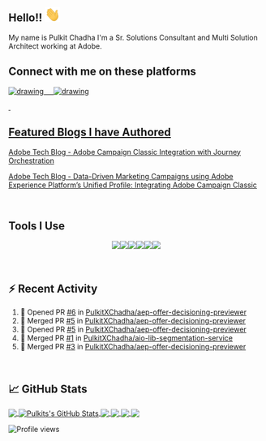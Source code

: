 ## Hello!! <img src="https://github.com/PulkitXChadha/PulkitXChadha/blob/master/wave.gif" width="30px">

My name is Pulkit Chadha I'm a Sr. Solutions Consultant and Multi Solution Architect working at Adobe. 

## Connect with me on these platforms

<a href="https://www.linkedin.com/in/pulkitchadha//"><img src="https://res.cloudinary.com/importdata/image/upload/v1595012354/linkedin_t9qiwy.png" alt="drawing" width="100"/> &nbsp;&nbsp;&nbsp;&nbsp;<a href="https://www.kaggle.com/pulkitchadha"><img src="https://res.cloudinary.com/importdata/image/upload/v1595012924/kaggle_ksaktb.png" alt="drawing" width="75"/>
<p>&nbsp;</p>


## Featured Blogs I have Authored

[Adobe Tech Blog - Adobe Campaign Classic Integration with Journey Orchestration](https://medium.com/adobetech/adobe-campaign-classic-integration-with-journey-orchestration-ae577653281)

[Adobe Tech Blog - Data-Driven Marketing Campaigns using Adobe Experience Platform’s Unified Profile: Integrating Adobe Campaign Classic](https://medium.com/adobetech/data-driven-marketing-campaigns-using-adobe-experience-platforms-unified-profile-in-adobe-campaign-9d9a97e183c4)

<p>&nbsp;</p>

## Tools I Use
<p align="center">
  <img src="https://media3.giphy.com/media/ln7z2eWriiQAllfVcn/200w.webp" width="100"><img src="https://i.giphy.com/media/LMt9638dO8dftAjtco/200.webp" width="100"><img src="https://i.giphy.com/media/eNAsjO55tPbgaor7ma/200w.webp" width="100"><img src="https://media3.giphy.com/media/kdFc8fubgS31b8DsVu/giphy.webp" width="100"><img src="https://i.giphy.com/media/KzJkzjggfGN5Py6nkT/200.webp" width="100"><img src="https://i.giphy.com/media/IdyAQJVN2kVPNUrojM/200.webp" width="100">

 <p>&nbsp;</p>
 
 
 ## :zap: Recent Activity

<!--START_SECTION:activity-->
1. 💪 Opened PR [#6](https://github.com/PulkitXChadha/aep-offer-decisioning-previewer/pull/6) in [PulkitXChadha/aep-offer-decisioning-previewer](https://github.com/PulkitXChadha/aep-offer-decisioning-previewer)
2. 🎉 Merged PR [#5](https://github.com/PulkitXChadha/aep-offer-decisioning-previewer/pull/5) in [PulkitXChadha/aep-offer-decisioning-previewer](https://github.com/PulkitXChadha/aep-offer-decisioning-previewer)
3. 💪 Opened PR [#5](https://github.com/PulkitXChadha/aep-offer-decisioning-previewer/pull/5) in [PulkitXChadha/aep-offer-decisioning-previewer](https://github.com/PulkitXChadha/aep-offer-decisioning-previewer)
4. 🎉 Merged PR [#1](https://github.com/PulkitXChadha/aio-lib-segmentation-service/pull/1) in [PulkitXChadha/aio-lib-segmentation-service](https://github.com/PulkitXChadha/aio-lib-segmentation-service)
5. 🎉 Merged PR [#3](https://github.com/PulkitXChadha/aep-offer-decisioning-previewer/pull/3) in [PulkitXChadha/aep-offer-decisioning-previewer](https://github.com/PulkitXChadha/aep-offer-decisioning-previewer)
<!--END_SECTION:activity-->
 
 <p>&nbsp;</p>


## &#x1f4c8; GitHub Stats

<a href="https://github.com/PulkitXChadha/PulkitXChadha">
  <img align="center" src="https://github-readme-stats.vercel.app/api/top-langs/?username=MartinHeinz&hide=java,html&title_color=ffffff&text_color=c9cacc&icon_color=2bbc8a&bg_color=1d1f21" />
</a>
<a href="https://github.com/PulkitXChadha/PulkitXChadha">
  <img align="center" src="https://github-readme-stats.vercel.app/api?username=PulkitXChadha&show_icons=true&line_height=27&count_private=true&title_color=ffffff&text_color=c9cacc&icon_color=2bbc8a&bg_color=1d1f21" alt="Pulkits's GitHub Stats" />
</a>

<a href="https://github.com/PulkitXChadha/acc4jo">
  <img align="center" src="https://github-readme-stats.vercel.app/api/pin/?username=PulkitXChadha&repo=acc4jo&title_color=ffffff&text_color=c9cacc&icon_color=2bbc8a&bg_color=1d1f21" />
</a>


<a href="https://github.com/PulkitXChadha/serverless-stack-api">
  <img align="center" src="https://github-readme-stats.vercel.app/api/pin/?username=PulkitXChadha&repo=serverless-stack-api&title_color=ffffff&text_color=c9cacc&icon_color=2bbc8a&bg_color=1d1f21" />
</a>


<a href="https://github.com/PulkitXChadha/serverless-stack-client">
  <img align="center" src="https://github-readme-stats.vercel.app/api/pin/?username=PulkitXChadha&repo=serverless-stack-client&title_color=ffffff&text_color=c9cacc&icon_color=2bbc8a&bg_color=1d1f21" />
</a>

<a href="https://github.com/PulkitXChadha/basic-burger-builder">
  <img align="center" src="https://github-readme-stats.vercel.app/api/pin/?username=PulkitXChadha&repo=basic-burger-builder&title_color=ffffff&text_color=c9cacc&icon_color=2bbc8a&bg_color=1d1f21" />
</a>


<!-- links to social media icons -->

<!-- icons with padding -->

[1.1]: http://i.imgur.com/tXSoThF.png (twitter icon with padding)
[2.1]: http://i.imgur.com/0o48UoR.png (github icon with padding)

<!-- icons without padding -->

[1.2]: http://i.imgur.com/wWzX9uB.png (twitter icon without padding)
[2.2]: http://i.imgur.com/9I6NRUm.png (github icon without padding)
[3.2]: https://raw.githubusercontent.com/MartinHeinz/MartinHeinz/master/linkedin-3-16.png (LinkedIn icon without padding)


<!-- links to your social media accounts -->

[2]: https://github.com/PulkitXChadha
[3]: https://www.linkedin.com/in/pulkitchadha/

![Profile views](https://gpvc.arturio.dev/PulkitXChadha)
<!-- Resources -->
<!-- Icons: https://simpleicons.org/ -->
<!-- GitHub Stats: https://github.com/anuraghazra/github-readme-stats -->
<!-- Emojis: https://emojipedia.org/emoji/ -->
<!-- HTML Emojis: https://www.fileformat.info/index.htm -->
<!-- Shields: https://shields.io/ -->
<!-- Awesome GitHub Profile README: https://github.com/abhisheknaiidu/awesome-github-profile-readme -->
<!--
**PulkitXChadha/PulkitXChadha** is a ✨ _special_ ✨ repository because its `README.md` (this file) appears on your GitHub profile.

Here are some ideas to get you started:

- 🔭 I’m currently working on ...
- 🌱 I’m currently learning ...
- 👯 I’m looking to collaborate on ...
- 🤔 I’m looking for help with ...
- 💬 Ask me about ...
- 📫 How to reach me: ...
- 😄 Pronouns: ...
- ⚡ Fun fact: ...
-->

